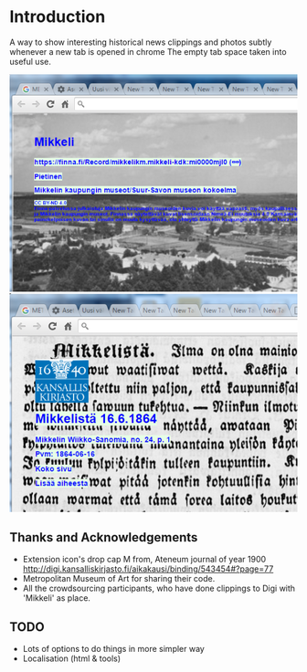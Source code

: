 
# Introduction

A way to show interesting historical news clippings and photos subtly whenever a new tab is opened in chrome
The empty tab space taken into useful use.

![Museum image demo](pics/demo1.png)
![NLF clipping demo](pics/demo2.png)


## Thanks and Acknowledgements

* Extension icon's drop cap M from, Ateneum journal of year 1900 http://digi.kansalliskirjasto.fi/aikakausi/binding/543454#?page=77
* Metropolitan Museum of Art for sharing their code.
* All the crowdsourcing participants, who have done clippings to Digi with 'Mikkeli' as place.


## TODO

* Lots of options to do things in more simpler way
* Localisation (html & tools)
